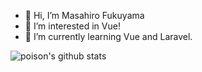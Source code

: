 - 👋 Hi, I’m Masahiro Fukuyama
- 👀 I’m interested in Vue!
- 🌱 I’m currently learning Vue and Laravel.

<!---
masa0113/masa0113 is a ✨ special ✨ repository because its `README.md` (this file) appears on your GitHub profile.
You can click the Preview link to take a look at your changes.
--->

![poison's github stats](https://github-readme-stats.vercel.app/api?username=masa0113)
